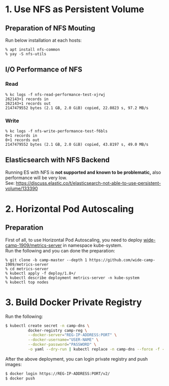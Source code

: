 # 1. Use NFS as Persistent Volume

## Preparation of NFS Mouting
Run below installation at each hosts:
```
% apt install nfs-common
% yay -S nfs-utils
```

## I/O Performance of NFS
### Read
```
% kc logs -f nfs-read-performance-test-xjrwj
262143+1 records in
262143+1 records out
2147479552 bytes (2.1 GB, 2.0 GiB) copied, 22.0823 s, 97.2 MB/s
```

### Write
```
% kc logs -f nfs-write-performance-test-f6bls
0+1 records in
0+1 records out
2147479552 bytes (2.1 GB, 2.0 GiB) copied, 43.8197 s, 49.0 MB/s
```

## Elasticsearch with NFS Backend
Running ES with NFS is **not supported and known to be problematic,** also performance will be very low.  
See: https://discuss.elastic.co/t/elasticsearch-not-able-to-use-persistent-volume/133390

# 2. Horizontal Pod Autoscaling

## Preparation
First of all, to use Horizontal Pod Autoscaling, you need to deploy [wide-camp-1909/metrics-server](https://github.com/wide-camp-1909/metrics-server) in namespace kube-system.  
Run the following and you can done the preparation:

```
% git clone -b camp-master --depth 1 https://github.com/wide-camp-1909/metrics-server
% cd metrics-server
% kubectl apply -f deploy/1.8+/
% kubectl describe deployment metrics-server -n kube-system
% kubectl top nodes
```

# 3. Build Docker Private Registry
Run the following:
```bash
$ kubectl create secret -n camp-dns \
          docker-registry camp-reg \
          --docker-server="REG-IP-ADDRESS:PORT" \
          --docker-username="USER-NAME" \
          --docker-password="PASSWORD" \
          -o yaml --dry-run | kubectl replace -n camp-dns --force -f -
```

After the above deployment, you can login private registry and push images:
```bash
$ docker login https://REG-IP-ADDRESS:PORT/v2/
$ docker push
```

